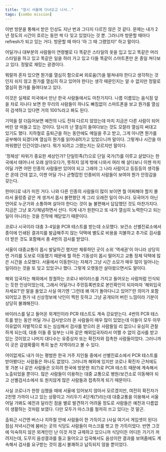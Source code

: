 ```yaml
---
title: "잠시 서울에 다녀오고 나서.."
tags: [combo mission]
---
```


이번 방문을 통해서 받은 인상도 지난 번과 그다지 다르진 않은 것 같다. 문제는 내가 2년 정도의 시간이 흐르는 동안 싹 다 잊고 있었다는 것 뿐. 그러니까 방문할 때마다 refresh가 되고 있는 거다. 
방문할 때 마다 '아 그 때 그랬었지!' 하고 말이다.

어딜가나 대부분의 사람들이 연령별로 다 똑같은 스타일의 옷을 입고 있고 똑같은 머리 스타일을 하고 있고 똑같은 일을 하러 가고 있고 다들 똑같이 스마트폰만 온 종일 쳐다보고 있다. 정말로 재밌는 광경이다. 

뭐랄까 혼자 있으면 뭔가를 열심히 함으로써 외로움(?)을 떨쳐내야 한다고 생각하는 것인지 쉬지 않고 뭔가를 열심히 하고 있어야 한다는 생각 때문인지는 알 수 없지만 정말로 열심히 뭔가를 들여다보고 있다. 

이것은 실제로 미국에서 만난 한국 사람들에서도 마찬가지다. 나름 이름있는 음식점 앞을 차로 지나다 보면 한 무리의 사람들이 하나도 빠짐없이 스마트폰을 보고 뭔가를 열심히 검색하고 있다면 거의 100%라고 봐도 된다. 

기억을 잘 더듬어보면 예전의 나도 전혀 다르지 않았는데 마치 지금은 다른 사람이 되어버린 양 떠들고 있는 것이다. 당시의 난 열심히 들여다보는 것도 모잘라 열심히 써대고 있기도 했다. 지하철로 출퇴근을 하는 동안에도 메일을 주고 받고, 그게 아니면 뭔가를 공부해야 되겠다며 열심히 뭔가를 읽어내려가고 있었으니까 말이다. 그렇게나 시간을 아까워했던 인간이었나보다. 뭐가 되려고 그랬는지는 모르지만 말이다.

'정체성' 따위가 중요한 세상인가? 단일민족(?)으로 단일 국가(?)를 이루고 살았다는 한국에서 태어나서 오래 살아오다가, 뜻하지 않게 밖에 나와서 여러 해 살다보니 이젠 마치 어딜 가면 어떤 인종의 사람들만 있어야 되고 그래야 그 나라 사람이고 등등등의 생각들은 온데 간데 없고, 이젠 어딜 가나 균형잡힌 인종비의 사람들이 보여야 뭔가 안정감을 갖는다. 

한마디로 내가 미친 거다. 나와 다른 인종의 사람들이 많이 보이면 뭘 어찌해야 할지 몰라서 울렁증 같은 게 생겨서 몹시 불편했던 게 그리 오래전 일이 아니다. 모국어가 아닌 언어로 누군가와 소통하며 살아야 한다는 것이 늘 불편해서 답답했던 것도 마찬가지다. 지금은 그냥 포기/체념하면서 산다. 이게 내가 원한다고 또 내가 열심히 노력한다고 되는 일이 아니라는 것을 진작에 깨닫았기 때문이다.

코로나 시국이라 대충 3-4일을 PCR 테스트를 받는데 소모했다. 보건소 선별진료소에서 종이에 인쇄된 결과지를 발급해주지 않는 덕택에 별도로 비용을 지불하고 추가로 검사를 더 받은 것도 포함해서 총 4번의 검사를 받았다. 

서울이 대중교통이 몹시 발달하긴 했지만 체류하던 곳이 소위 '역세권'이 아니라 상당히 먼 거리를 도보로 이동했기 때문에 뭘 하든 기동성이 몹시 떨어지고 교통 정체 덕택에 많은 시간을 소모했다. 서울에서 이동한다는 자체가 그냥 시간 소모가 매우 많이 일어나는 일이라는 것을 또 잊고 있었구나 했다. 그렇게 오랫동안 살아왔으면서도 말이다.

해외 입국자는 해외에서 창궐하는 코로나 바이러스를 가지고 들어오는 사람처럼 인식되는 듯한 인상이었는데, 그래서 어딜가나 주민등록번호로 본인확인이 되자마자 '해외입국자세요?'란 말을 들었고 사실 여기엔 '그런데 왜 여기 돌아다니고 있어?'란 의미가 포함되어있고 뭔가 내 신상정보에 낙인이 찍힌 듯하고 그냥 공개되어 버린 느낌이라 기분이 상당히 불쾌해진다.

바이러스를 달고 들어온 외계인이라 PCR 테스트도 계속 강요받는다. 4번의 PCR 테스트를 받는 동안 어딜 가나 검사받으러 온 사람들이 매우 많이 있었는데 이들이 모두 아무 이유없이 자발적으로 또는 심심해서 검사를 받으러 온 사람들일 리 없으니 유심히 관찰하게 되는데, 대충 이들 중 일부는 나와 같은 해외입국자라서 어쩔 수 없이 검사를 받고 있는 것이었고 나머지 대다수는 유증상자 또는 확진자와 접촉한 사람들이었다. 그러니까 이 곳은 감염확률이 특히 높은 지역이라고 볼 수 있다. 

어이없게도 내가 아는 평범한 한국 거주 지인들 중에서 선별진료소에서 PCR 테스트를 받아봤다는 사람들은 하나도 없었다. 그러니까 해외에 있지만 코로나 확진자 근처에도 못 가본 나 같은 사람들은 오히려 한국에 방문한 죄(?)로 PCR 테스트 때문에 계속해서 노출되었을 뿐이다. 많은 사람들이 이용하는 대중 교통으로 병원/보건소로 이동해야 되고 선별검사소에서 또 원치않게 많은 사람들과 접촉하게 되기 때문이다.

사실 코로나가 한창 심했을 때에 서울에 있어보지 않아서 모르겠지만, 여전히 확진자가 2천명 가까이 나고 있는 상황이고 거리두기 4단계(?)라는데 대중교통을 이용해서 서울 어딜 가봐도 예전과 달라진 점을 별로 발견하기 어려울 정도로 사람들은 예전과 다름없이 생활하는 것처럼 보였다. 다만 모두가 마스크를 철저히 쓰고 있다는 것 말곤. 

출퇴근 시간엔 버스나 지하철 안에 사람들이 한 가득이고 (사실 여기서 게임셋이 된다) 점심 저녁시간에 붐비는 곳의 식당도 사람들이 마스크를 벗고 한 가득이었다. 반면 그것에 익숙하지 않은 외계인인 난 이것 저것 규제하고 있으니까 식당이든 어디든 가기가 꺼려지는데, 도무지 음성결과를 들고 들어오고 입국해서도 음성이란 결과를 보여줌에도 계속해서 검사를 요구받는 것이 몹시 불쾌하고 납득되지 않을 뿐이었다.